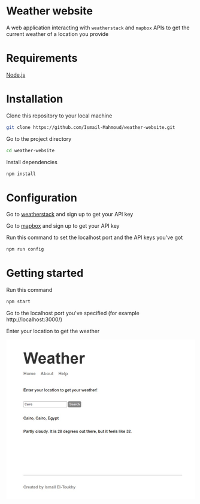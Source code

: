 # Weather website
A web application interacting with `weatherstack` and `mapbox` APIs to get the current weather of a location you provide

# Requirements
[Node.js](https://nodejs.org/)

# Installation

Clone this repository to your local machine
```bash
git clone https://github.com/Ismail-Mahmoud/weather-website.git
```

Go to the project directory
```bash
cd weather-website
```

Install dependencies
```bash
npm install
```

# Configuration
Go to [weatherstack](https://weatherstack.com/) and sign up to get your API key

Go to [mapbox](https://www.mapbox.com/) and sign up to get your API key

Run this command to set the localhost port and the API keys you've got
```bash
npm run config
```

# Getting started

Run this command
```bash
npm start
```

Go to the localhost port you've specified (for example http://localhost:3000/)

Enter your location to get the weather

![weather](example.jpg)